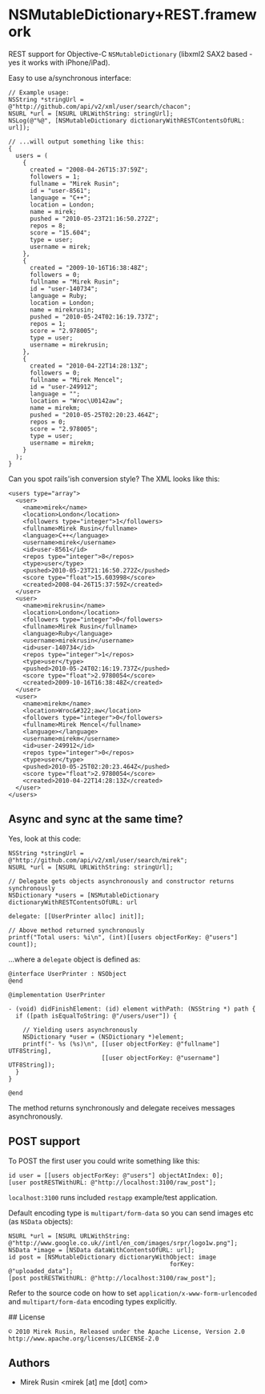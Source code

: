 # NSMutableDictionary+REST.framework

REST support for Objective-C `NSMutableDictionary` (libxml2 SAX2 based - yes it works with iPhone/iPad).

Easy to use a/synchronous interface:

    // Example usage:
    NSString *stringUrl = @"http://github.com/api/v2/xml/user/search/chacon";
    NSURL *url = [NSURL URLWithString: stringUrl];
    NSLog(@"%@", [NSMutableDictionary dictionaryWithRESTContentsOfURL: url]);
    
    // ...will output something like this:
    {
      users = (
        {
          created = "2008-04-26T15:37:59Z";
          followers = 1;
          fullname = "Mirek Rusin";
          id = "user-8561";
          language = "C++";
          location = London;
          name = mirek;
          pushed = "2010-05-23T21:16:50.272Z";
          repos = 8;
          score = "15.604";
          type = user;
          username = mirek;
        },
        {
          created = "2009-10-16T16:38:48Z";
          followers = 0;
          fullname = "Mirek Rusin";
          id = "user-140734";
          language = Ruby;
          location = London;
          name = mirekrusin;
          pushed = "2010-05-24T02:16:19.737Z";
          repos = 1;
          score = "2.978005";
          type = user;
          username = mirekrusin;
        },
        {
          created = "2010-04-22T14:28:13Z";
          followers = 0;
          fullname = "Mirek Mencel";
          id = "user-249912";
          language = "";
          location = "Wroc\U0142aw";
          name = mirekm;
          pushed = "2010-05-25T02:20:23.464Z";
          repos = 0;
          score = "2.978005";
          type = user;
          username = mirekm;
        }
      );
    }
    
Can you spot rails'ish conversion style? The XML looks like this:

    <users type="array"> 
      <user> 
        <name>mirek</name> 
        <location>London</location> 
        <followers type="integer">1</followers> 
        <fullname>Mirek Rusin</fullname> 
        <language>C++</language> 
        <username>mirek</username> 
        <id>user-8561</id> 
        <repos type="integer">8</repos> 
        <type>user</type> 
        <pushed>2010-05-23T21:16:50.272Z</pushed> 
        <score type="float">15.603998</score> 
        <created>2008-04-26T15:37:59Z</created> 
      </user> 
      <user> 
        <name>mirekrusin</name> 
        <location>London</location> 
        <followers type="integer">0</followers> 
        <fullname>Mirek Rusin</fullname> 
        <language>Ruby</language> 
        <username>mirekrusin</username> 
        <id>user-140734</id> 
        <repos type="integer">1</repos> 
        <type>user</type> 
        <pushed>2010-05-24T02:16:19.737Z</pushed> 
        <score type="float">2.9780054</score> 
        <created>2009-10-16T16:38:48Z</created> 
      </user> 
      <user> 
        <name>mirekm</name> 
        <location>Wroc&#322;aw</location> 
        <followers type="integer">0</followers> 
        <fullname>Mirek Mencel</fullname> 
        <language></language> 
        <username>mirekm</username> 
        <id>user-249912</id> 
        <repos type="integer">0</repos> 
        <type>user</type> 
        <pushed>2010-05-25T02:20:23.464Z</pushed> 
        <score type="float">2.9780054</score> 
        <created>2010-04-22T14:28:13Z</created> 
      </user> 
    </users>

## Async and sync at the same time?

Yes, look at this code:

    NSString *stringUrl = @"http://github.com/api/v2/xml/user/search/mirek";
    NSURL *url = [NSURL URLWithString: stringUrl];

    // Delegate gets objects asynchronously and constructor returns synchronously
    NSDictionary *users = [NSMutableDictionary dictionaryWithRESTContentsOfURL: url
                                                                      delegate: [[UserPrinter alloc] init]];
                                                                      
    // Above method returned synchronously
    printf("Total users: %i\n", (int)[[users objectForKey: @"users"] count]);

...where a `delegate` object is defined as:

    @interface UserPrinter : NSObject
    @end

    @implementation UserPrinter

    - (void) didFinishElement: (id) element withPath: (NSString *) path {
      if ([path isEqualToString: @"/users/user"]) {
      
        // Yielding users asynchronously
        NSDictionary *user = (NSDictionary *)element;
        printf("- %s (%s)\n", [[user objectForKey: @"fullname"] UTF8String],
                              [[user objectForKey: @"username"] UTF8String]);
      }
    }

    @end
    
The method returns synchronously and delegate receives messages asynchronously.

## POST support

To POST the first user you could write something like this:

    id user = [[users objectForKey: @"users"] objectAtIndex: 0];
    [user postRESTWithURL: @"http://localhost:3100/raw_post"];

`localhost:3100` runs included `restapp` example/test application.

Default encoding type is `multipart/form-data` so you can send images etc (as `NSData` objects):

    NSURL *url = [NSURL URLWithString: @"http://www.google.co.uk//intl/en_com/images/srpr/logo1w.png"];
    NSData *image = [NSData dataWithContentsOfURL: url];
    id post = [NSMutableDictionary dictionaryWithObject: image
                                                 forKey: @"uploaded_data"];
    [post postRESTWithURL: @"http://localhost:3100/raw_post"];

Refer to the source code on how to set `application/x-www-form-urlencoded` and `multipart/form-data` encoding types explicitly.

## License

    © 2010 Mirek Rusin, Released under the Apache License, Version 2.0
    http://www.apache.org/licenses/LICENSE-2.0

## Authors

* Mirek Rusin <mirek [at] me [dot] com>
